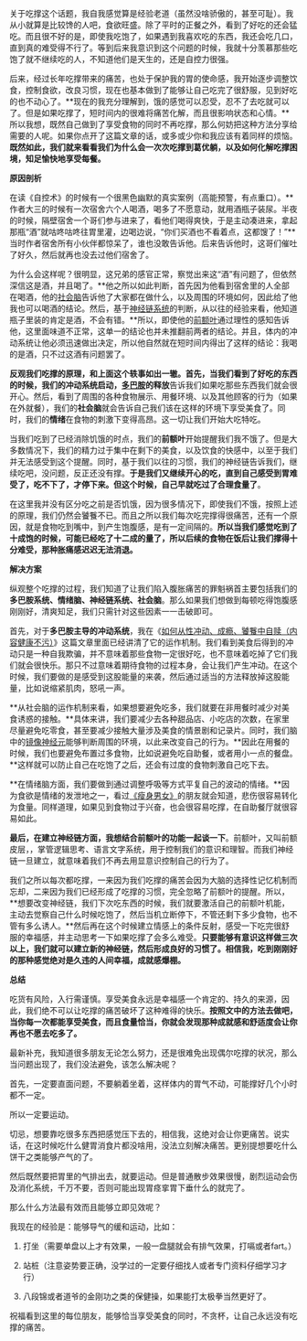 关于吃撑这个话题，我自我感觉算是经验老道（虽然没啥骄傲的，甚至可耻）。我从小就算是比较馋的人吧，食欲旺盛。除了平时的正餐之外，看到了好吃的还会猛吃。而且很不好的是，即使我吃饱了，如果遇到我喜欢吃的东西，我还会吃几口，直到真的难受得不行了。等到后来我意识到这个问题的时候，我就十分羡慕那些吃饱了就不继续吃的人，不知道他们是天生的，还是自控力很强。

  
后来，经过长年吃撑带来的痛苦，也处于保护我的胃的使命感，我开始逐步调整饮食，控制食欲，改良习惯，现在也基本做到了能够让自己吃完了很舒服，见到好吃的也不动心了。**现在的我充分理解到，饿的感觉可以忍受，忍不了去吃就可以了。但是如果吃撑了，短时间内的很难将痛苦化解，而且很影响状态和心情。**所以我想，既然自己做到了享受食物的同时不再吃撑，那么何妨把这种方法分享给需要的人呢。如果你点开了这篇文章的话，或多或少你和我应该有着同样的烦恼。**既然如此，我们就来看看我们为什么会一次次吃撑到葛优躺，以及如何化解吃撑困境，知足愉快地享受每餐。**

**原因剖析**

在读《自控术》的时候有一个很黑色幽默的真实案例（高能预警，有点重口）。**作者大三的时候有一次宿舍六个人喝酒，喝多了不愿意动，就用酒瓶子装尿。半夜的时候，隔壁宿舍一个哥们参与进来了，看他们喝得爽快，于是主动凑进来，拿起那瓶“酒”就咕咚咕咚往胃里灌，边喝边说，“你们买酒也不看着点，这都馊了！”**当时作者宿舍所有小伙伴都惊呆了，谁也没敢告诉他。后来告诉他时，这哥们催吐了好久，然后就再也没去过他们宿舍了。

为什么会这样呢？很明显，这兄弟的感官正常，察觉出来这“酒”有问题了，但依然深信这是酒，并且喝了。**他之所以如此判断，首先因为他看到宿舍里的人全部在喝酒，他的[社会脑](https://zhida.zhihu.com/search?content_id=361654743&content_type=Answer&match_order=1&q=%E7%A4%BE%E4%BC%9A%E8%84%91&zhida_source=entity)告诉他了大家都在做什么，以及周围的环境如何，因此给了他我也可以喝酒的结论。然后，基于[神经链系统](https://zhida.zhihu.com/search?content_id=361654743&content_type=Answer&match_order=1&q=%E7%A5%9E%E7%BB%8F%E9%93%BE%E7%B3%BB%E7%BB%9F&zhida_source=entity)的判断，从以往的经验来看，他知道瓶子里装的肯定是酒，不会有错。**所以，即使他的[前额叶](https://zhida.zhihu.com/search?content_id=361654743&content_type=Answer&match_order=1&q=%E5%89%8D%E9%A2%9D%E5%8F%B6&zhida_source=entity)通过理性的感知告诉他，这里面味道不正常，这单一的结论也并未推翻前两者的结论。并且，体内的冲动系统让他必须迅速做出决定，所以他自然就在短时间内得出了这样的结论：我喝的是酒，只不过这酒有问题罢了。

**反观我们吃撑的原理，和上面这个轶事如出一辙。**首先，当我们看到了好吃的东西的时候，我们的冲动系统启动，**[多巴胺](https://zhida.zhihu.com/search?content_id=361654743&content_type=Answer&match_order=1&q=%E5%A4%9A%E5%B7%B4%E8%83%BA&zhida_source=entity)的释放**告诉我们如果吃那些东西我们就会很开心。然后，看到了周围的各种食物展示、用餐环境、以及其他顾客的行为（如果在外就餐），我们的**社会脑**就会告诉自己我们该在这样的环境下享受美食了。同时，我们的**情绪**在食物的刺激下变得高昂。这一切让我们开始大吃特吃。

  

当我们吃到了已经消除饥饿的时点，我们的**前额叶**开始提醒我们我不饿了。但是大多数情况下，我们的精力过于集中在剩下的美食，以及饮食的快感中，以至于我们并无法感受到这个提醒。同时，基于我们以往的习惯，我们的神经链告诉我们，继续吃吧，没问题，反正还没有撑。**于是我们又继续开心的吃，直到自己感受到胃难受了，吃不下了，才停下来。但这个时候，自己早就吃过了合理食量了**。

  

在这里我并没有区分吃之前是否饥饿，因为很多情况下，即使我们不饿，按照上述的原理，我们仍然会饕餮不已。而且之所以我们每次吃完撑得很痛苦，还有一个原因，就是食物吃到嘴中，到产生饱腹感，是有一定间隔的。**所以当我们感觉吃到了十成饱的时候，可能已经吃了十二成的量了，所以后续的食物在饭后让我们撑得十分难受，那种胀痛感迟迟无法消退。**

**解决方案**

  

纵观整个吃撑的过程，我们知道了让我们陷入腹胀痛苦的罪魁祸首主要包括我们的**多巴胺系统、情绪脑、神经链系统、社会脑**。那么如果我们想做到每顿吃得饱腹感刚刚好，清爽知足，我们只需针对这些因素一一击破即可。

首先，对于**多巴胺主导的冲动系统**，我在《[如何从性冲动、成瘾、饕餮中自赎（内容健康不污）](https://link.zhihu.com/?target=http%3A//mp.weixin.qq.com/s%3F__biz%3DMzAwOTAyODE0MA%3D%3D%26mid%3D2649931643%26idx%3D1%26sn%3D60dce9dd2964b8ef37cd811e55e6fdbb%26scene%3D21%23wechat_redirect)》这篇文章里面已经讲清了它的运作机制。我们看到美食后得到的冲动只是一种自我欺骗，并不意味着那些食物一定很好吃，也不意味着吃掉了它们我们就会很快乐。那只不过意味着期待食物的过程本身，会让我们产生冲动。在这个时候，我们要做的是感受到这股能量的来袭，然后通过适当的方法释放掉这股能量，比如说缩紧肌肉，怒吼一声。

**从社会脑的运作机制来看，如果想要避免吃多，我们就要在非用餐时减少对美食诱惑的接触。**具体来讲，我们要减少去各种甜品店、小吃店的次数，在家里尽量避免吃零食，甚至要减少接触大量涉及美食的情景剧和记录片。同时，我们脑中的[镜像神经元](https://zhida.zhihu.com/search?content_id=361654743&content_type=Answer&match_order=1&q=%E9%95%9C%E5%83%8F%E7%A5%9E%E7%BB%8F%E5%85%83&zhida_source=entity)能够判断周围的环境，以此来改变自己的行为。**因此在用餐的时候，我们也要避免布置过多食物，比如说避免吃自助餐，或者用小一点的餐盘。**这样就可以防止自己在吃饱了之后，还会有过度的食物刺激自己吃下去。

**在情绪脑方面，我们要做到通过调整呼吸等方式平复自己的波动的情绪。**因为食欲是情绪的发泄地之一，看过[《瘦身男女》](https://zhida.zhihu.com/search?content_id=361654743&content_type=Answer&match_order=1&q=%E3%80%8A%E7%98%A6%E8%BA%AB%E7%94%B7%E5%A5%B3%E3%80%8B&zhida_source=entity)的朋友就会知道，悲伤很容易转化为食量。同样道理，如果见到食物过于兴奋，也会很容易吃撑，在自助餐厅就很容易如此。

**最后，在建立神经链方面，我想结合前额叶的功能一起谈一下**。前额叶，又叫前额皮层，，掌管逻辑思考、语言文字系统，用于控制我们的意识和理智。而我们神经链一旦建立，就意味着我们不再去用显意识控制自己的行为了。

  

我们之所以每次都吃撑，一来因为我们吃撑的痛苦会因为大脑的选择性记忆机制而忘却，二来因为我们已经形成了吃撑的习惯，完全忽略了前额叶的提醒。所以，**想要改变神经链，我们下次吃东西的时候，我们就要激活自己的前额叶机能，主动去觉察自己什么时候吃饱了，然后当机立断停下，不管还剩下多少食物，也不管有多么诱人。**然后再在这个时候建立情感上的条件反射，感受一下吃完很舒服的幸福感，并主动思考一下如果吃撑了会多么难受。**只要能够有意识这样做三次以上，我们就可以建立新的神经链，然后形成良好的习惯了。相信我，吃到刚刚好的那种感觉绝对是久违的人间幸福，成就感爆棚。**

  

**总结**

  

吃货有风险，入行需谨慎。享受美食永远是幸福感一个肯定的、持久的来源，因此，我们绝不可以让吃撑的痛苦破坏了这种难得的快乐。**按照文中的方法去做吧，当你每一次都能享受美食，而且食量恰当，你就会发现那种成就感和舒适度会让你再也不愿去吃多了。**

  

最新补充，我知道很多朋友无论怎么努力，还是很难免出现偶尔吃撑的状况，那么当问题出现了，我们没法避免，该怎么解决呢？

首先，一定要直面问题，不要躺着坐着，这样体内的胃气不动，可能撑好几个小时都不一定。

所以一定要运动。

切忌，想要靠吃很多东西把感觉压下去的，相信我，这绝对会让你更痛苦。说实话，在这时候吃什么健胃消食片都没啥用，没法立刻解决痛苦。更别提想要吃什么饼干之类能够产气的了。

然后既然要把胃里的气排出去，就要运动。但是普通散步效果很慢，剧烈运动会伤及消化系统，千万不要，否则可能出现胃痉挛胃下垂什么的就完了。

那么什么方法最有效而且能够立即见效呢？

我现在的经验是：能够导气的缓和运动，比如：

1. 打坐（需要单盘以上才有效果，一般一盘腿就会有排气效果，打嗝或者fart。）

2. 站桩（注意姿势要正确，没学过的一定要仔细找人或者专门资料仔细学习才行）

3. 八段锦或者道爷的金刚功之类的保健操，如果能打太极拳当然更好了。

祝福看到这里的每位朋友，能够恰当享受美食的同时，不贪杯，让自己永远没有吃撑的痛苦。